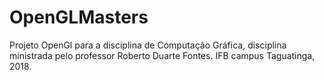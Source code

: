 # OpenGLMasters
Projeto OpenGl para a disciplina de Computação Gráfica, disciplina ministrada pelo professor Roberto Duarte Fontes. IFB campus Taguatinga, 2018.

